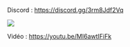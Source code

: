 Discord : https://discord.gg/3rm8Jdf2Vq

<img src="https://i.imgur.com/cGOLIKp.png">

Vidéo : https://youtu.be/MI6awtIFiFk
